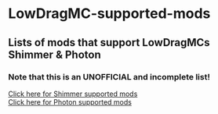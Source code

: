 # LowDragMC-supported-mods
## Lists of mods that support LowDragMCs Shimmer & Photon
### Note that this is an UNOFFICIAL and incomplete list!
[Click here for Shimmer supported mods](https://github.com/MikiP98/LowDragMC-supported-mods/tree/main/Shimmer)
<br/>
[Click here for Photon supported mods](https://github.com/MikiP98/LowDragMC-supported-mods/tree/main/Photon)
